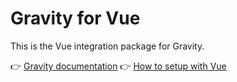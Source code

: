 # Gravity for Vue

This is the Vue integration package for Gravity.

👉 [Gravity documentation](https://digitak-gravity.netlify.app/)
👉 [How to setup with Vue](https://digitak-gravity.netlify.app/docs/frameworks/vue)
